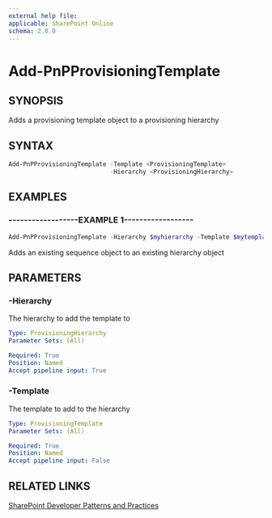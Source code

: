 ```yaml
---
external help file:
applicable: SharePoint Online
schema: 2.0.0
---
```

# Add-PnPProvisioningTemplate

## SYNOPSIS
Adds a provisioning template object to a provisioning hierarchy

## SYNTAX 

```powershell
Add-PnPProvisioningTemplate -Template <ProvisioningTemplate>
                            -Hierarchy <ProvisioningHierarchy>
```

## EXAMPLES

### ------------------EXAMPLE 1------------------
```powershell
Add-PnPProvisioningTemplate -Hierarchy $myhierarchy -Template $mytemplate
```

Adds an existing sequence object to an existing hierarchy object

## PARAMETERS

### -Hierarchy
The hierarchy to add the template to

```yaml
Type: ProvisioningHierarchy
Parameter Sets: (All)

Required: True
Position: Named
Accept pipeline input: True
```

### -Template
The template to add to the hierarchy

```yaml
Type: ProvisioningTemplate
Parameter Sets: (All)

Required: True
Position: Named
Accept pipeline input: False
```

## RELATED LINKS

[SharePoint Developer Patterns and Practices](http://aka.ms/sppnp)